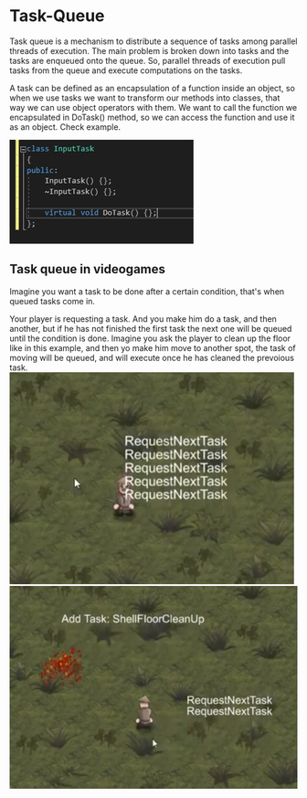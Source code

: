 # Task-Queue
 Task queue is a mechanism to distribute a sequence of tasks among parallel threads of execution. The main problem is broken down into tasks and the tasks are enqueued onto the queue. So, parallel threads of execution pull tasks from the queue and execute computations on the tasks.
 
 A task can be defined as an encapsulation of a function inside an object, so when we use tasks we want to transform our methods into classes, that way we can use object operators with them.
We want to call the function we encapsulated in DoTask() method, so we can access the function and use it as an object. Check example.

![Task class](https://github.com/Ramsubito/Task-Queue/blob/master/Wiki%20Images/TaskClass.PNG)

## Task queue in videogames
Imagine you want a task to be done after a certain condition, that's when queued tasks come in.

Your player is requesting a task. And you make him do a task, and then another, but if he has not finished the first task the next one will be queued until the condition is done. Imagine you ask the player to clean up the floor like in this example, and then yo make him move to another spot, the task of moving will be queued, and will execute once he has cleaned the prevoious task.
![Task request](https://github.com/Ramsubito/Task-Queue/blob/master/Wiki%20Images/Request%20next%20task.PNG)
![Task in process](https://github.com/Ramsubito/Task-Queue/blob/master/Wiki%20Images/task%20request1.PNG)
